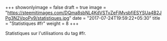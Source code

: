 +++
showonlyimage = false
draft = true
image = "https://steemitimages.com/DQma8sbNL4KdVSTvZeFjMvsbfiESYSUa4B2JPg3N2VpoPy9/statistiques.jpg"
date = "2017-07-24T19:59:22+05:30"
title = "Statistiques #fr"
weight = 8
+++

Statistiques sur l'utilisations du tag #fr.
<!--more-->
